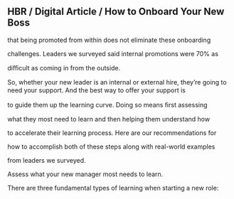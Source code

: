 ## HBR / Digital Article / How to Onboard Your New Boss

that being promoted from within does not eliminate these onboarding

challenges. Leaders we surveyed said internal promotions were 70% as

diﬃcult as coming in from the outside.

So, whether your new leader is an internal or external hire, they’re going to need your support. And the best way to oﬀer your support is

to guide them up the learning curve. Doing so means ﬁrst assessing

what they most need to learn and then helping them understand how

to accelerate their learning process. Here are our recommendations for

how to accomplish both of these steps along with real-world examples

from leaders we surveyed.

Assess what your new manager most needs to learn.

There are three fundamental types of learning when starting a new role: